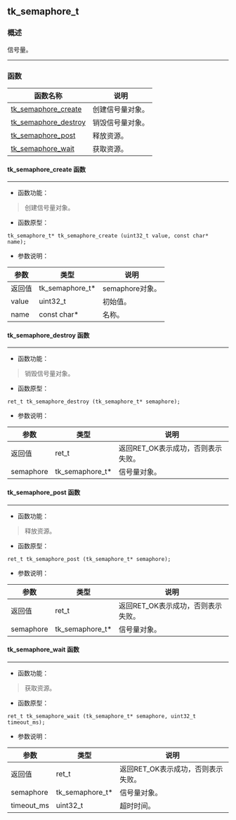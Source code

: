 ## tk\_semaphore\_t
### 概述
信号量。

----------------------------------
### 函数
<p id="tk_semaphore_t_methods">

| 函数名称 | 说明 | 
| -------- | ------------ | 
| <a href="#tk_semaphore_t_tk_semaphore_create">tk\_semaphore\_create</a> | 创建信号量对象。 |
| <a href="#tk_semaphore_t_tk_semaphore_destroy">tk\_semaphore\_destroy</a> | 销毁信号量对象。 |
| <a href="#tk_semaphore_t_tk_semaphore_post">tk\_semaphore\_post</a> | 释放资源。 |
| <a href="#tk_semaphore_t_tk_semaphore_wait">tk\_semaphore\_wait</a> | 获取资源。 |
#### tk\_semaphore\_create 函数
-----------------------

* 函数功能：

> <p id="tk_semaphore_t_tk_semaphore_create">创建信号量对象。


* 函数原型：

```
tk_semaphore_t* tk_semaphore_create (uint32_t value, const char* name);
```

* 参数说明：

| 参数 | 类型 | 说明 |
| -------- | ----- | --------- |
| 返回值 | tk\_semaphore\_t* | semaphore对象。 |
| value | uint32\_t | 初始值。 |
| name | const char* | 名称。 |
#### tk\_semaphore\_destroy 函数
-----------------------

* 函数功能：

> <p id="tk_semaphore_t_tk_semaphore_destroy">销毁信号量对象。


* 函数原型：

```
ret_t tk_semaphore_destroy (tk_semaphore_t* semaphore);
```

* 参数说明：

| 参数 | 类型 | 说明 |
| -------- | ----- | --------- |
| 返回值 | ret\_t | 返回RET\_OK表示成功，否则表示失败。 |
| semaphore | tk\_semaphore\_t* | 信号量对象。 |
#### tk\_semaphore\_post 函数
-----------------------

* 函数功能：

> <p id="tk_semaphore_t_tk_semaphore_post">释放资源。


* 函数原型：

```
ret_t tk_semaphore_post (tk_semaphore_t* semaphore);
```

* 参数说明：

| 参数 | 类型 | 说明 |
| -------- | ----- | --------- |
| 返回值 | ret\_t | 返回RET\_OK表示成功，否则表示失败。 |
| semaphore | tk\_semaphore\_t* | 信号量对象。 |
#### tk\_semaphore\_wait 函数
-----------------------

* 函数功能：

> <p id="tk_semaphore_t_tk_semaphore_wait">获取资源。


* 函数原型：

```
ret_t tk_semaphore_wait (tk_semaphore_t* semaphore, uint32_t timeout_ms);
```

* 参数说明：

| 参数 | 类型 | 说明 |
| -------- | ----- | --------- |
| 返回值 | ret\_t | 返回RET\_OK表示成功，否则表示失败。 |
| semaphore | tk\_semaphore\_t* | 信号量对象。 |
| timeout\_ms | uint32\_t | 超时时间。 |
